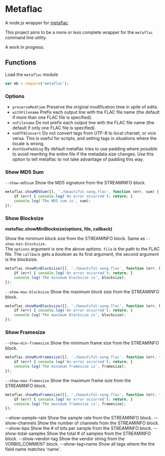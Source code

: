 Metaflac
========

A node.js wrapper for [metaflac][metaflac].

This project aims to be a more or less complete wrapper for the
`metaflac` command line utility. 

A work in progress.


Functions
---------

Load the `metaflac` module

```javascript
var mb = require('metaflac');
```

### Options

 - `preserveModtime` Preserve the original modification time in spite of edits. 
 - `withFilename` Prefix each output line with the FLAC file name (the default if more than one FLAC file is specified). 
 - `noFilename` Do not prefix each output line with the FLAC file name (the default if only one FLAC file is specified). 
 - `noUTF8Convert` Do not convert tags from UTF-8 to local charset, or vice versa. This is useful for scripts, and setting tags in situations where the locale is wrong. 
 - `dontUsePadding` By default metaflac tries to use padding where possible to avoid rewriting the entire file if the metadata size changes. Use this option to tell metaflac to not take advantage of padding this way.

### Show MD5 Sum

`--show-md5sum` Show the MD5 signature from the STREAMINFO block. 

```javascript
metaflac.showMD5Sum([], './beautiful-song.flac', function (err, sum) {
	if (err) { console.log('An error occurred'); return; }
	console.log('The MD5 sum is', sum);
});
```

### Show Blocksize

__metaflac.showMinBlocksize(options, file, callback)__

Show the minimum block size from the STREAMINFO block. Same as `--show-min-blocksize`.  
The `options` argument is one the above _options_. `file` is the path to the FLAC file. The `callback` gets a _boolean_ as its first argument, the second argument is the blocksize.

```javascript
metaflac.showMinBlocksize([], './beautiful-song.flac', function (err, blocksize) {
	if (err) { console.log('An error occurred'); return; }
	console.log('The minimum blocksize is', blocksize);
});
```

`--show-max-blocksize` Show the maximum block size from the STREAMINFO block. 

```javascript
metaflac.showMaxBlocksize([], './beautiful-song.flac', function (err, blocksize) {
	if (err) { console.log('An error occurred'); return; }
	console.log('The maximum blocksize is', blocksize);
});
```

### Show Framesize

`--show-min-framesize` Show the minimum frame size from the STREAMINFO block. 

```javascript
metaflac.showMinFramesize([], './beautiful-song.flac', function (err, framesize) {
	if (err) { console.log('An error occurred'); return; }
	console.log('The minimum framesize is', framesize);
});
```

`--show-max-framesize` Show the maximum frame size from the STREAMINFO block. 

```javascript
metaflac.showMaxFramesize([], './beautiful-song.flac', function (err, framesize) {
	if (err) { console.log('An error occurred'); return; }
	console.log('The maximum framesize is', framesize);
});
```




--show-sample-rate
    Show the sample rate from the STREAMINFO block. 
--show-channels
    Show the number of channels from the STREAMINFO block. 
--show-bps
    Show the # of bits per sample from the STREAMINFO block. 
--show-total-samples
    Show the total # of samples from the STREAMINFO block. 
--show-vendor-tag
    Show the vendor string from the VORBIS_COMMENT block. 
--show-tag=name
    Show all tags where the the field name matches 'name'.

[metaflac]: http://flac.sourceforge.net/documentation_tools_metaflac.html
